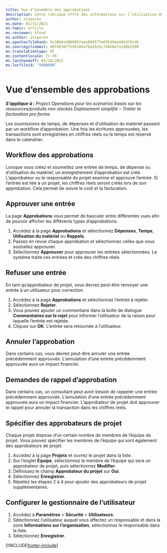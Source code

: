 ```yaml
---
title: Vue d’ensemble des approbations
description: Cette rubrique offre des informations sur l’utilisation des approbations dans Project Operations.
author: stsporen
ms.date: 03/31/2021
ms.topic: article
ms.reviewer: kfend
ms.author: stsporen
ms.openlocfilehash: 5e30b8a386805faee869f77e695d5ee492d78cdb
ms.sourcegitcommit: 40f68387f594180af64a5e5c748b6efa188bd300
ms.translationtype: HT
ms.contentlocale: fr-FR
ms.lasthandoff: 05/10/2021
ms.locfileid: "5996698"
---
```

# <a name="approvals-overview"></a>Vue d’ensemble des approbations

_**S’applique à :** Project Operations pour les scénarios basés sur les ressources/produits non stockés Déploiement simplifié – Traiter la facturation pro forma_

Les soumissions de temps, de dépenses et d’utilisation du matériel passent par un workflow d’approbation. Une fois les écritures approuvées, les transactions sont enregistrées en chiffres réels ou le temps est réservé dans le calendrier.

## <a name="approvals-workflow"></a>Workflow des approbations
Lorsque vous créez et soumettez une entrée de temps, de dépense ou d’utilisation du matériel, un enregistrement d’approbation est créé. L’approbateur ou le responsable du projet examine et approuve l’entrée. Si l’entrée est liée à un projet, les chiffres réels seront créés lors de son approbation. Cela permet de suivre le coût et la facturation.

## <a name="approve-an-entry"></a>Approuver une entrée
La page **Approbations** vous permet de basculer entre différentes vues afin de pouvoir afficher les différents types d’approbations.
  
1. Accédez à la page **Approbations** et sélectionnez **Dépenses**, **Temps**, **Utilisation du matériel** ou **Rappels**.
2. Passez en revue chaque approbation et sélectionnez celles que vous souhaitez approuver.
3. Sélectionnez **Approuver** pour approuver les entrées sélectionnées.
Le système traite ces entrées et crée des chiffres réels.

## <a name="reject-an-entry"></a>Refuser une entrée
En tant qu’approbateur de projet, vous devrez peut-être renvoyer une entrée à un utilisateur pour correction.
  
1. Accédez à la page **Approbations** et sélectionnez l’entrée à rejeter. 
2. Sélectionnez **Rejeter**.
3. Vous pouvez ajouter un commentaire dans la boîte de dialogue **Commentaires sur le rejet** pour informer l’utilisateur de la raison pour laquelle l’entrée est rejetée.
4. Cliquez sur **OK**. L’entrée sera retournée à l’utilisateur.
  
## <a name="cancel-approval"></a>Annuler l’approbation
Dans certains cas, vous devrez peut-être annuler une entrée précédemment approuvée. L’annulation d’une entrée précédemment approuvée aura un impact financier. 

## <a name="approving-recall-requests"></a>Demandes de rappel d’approbation
Dans certains cas, un consultant peut avoir besoin de rappeler une entrée précédemment approuvée. L’annulation d’une entrée précédemment approuvée aura un impact financier. L’approbateur de projet doit approuver le rappel pour annuler la transaction dans les chiffres réels.

## <a name="specify-project-approvers"></a>Spécifier des approbateurs de projet
Chaque projet dispose d’un certain nombre de membres de l’équipe de projet. Vous pouvez spécifier les membres de l’équipe qui sont également des approbateurs de projet.

1. Accédez à la page **Projets** et ouvrez le projet dans la liste.
2. Sur l’onglet **Équipe**, sélectionnez le membre de l’équipe qui sera un approbateur de projet, puis sélectionnez **Modifier**.
3. Définissez le champ **Approbateur du projet** sur **Oui**.
4. Sélectionnez **Enregistrer**.
5. Répétez les étapes 2 à 4 pour ajouter des approbateurs de projet supplémentaires.

## <a name="configure-the-users-manager"></a>Configurer le gestionnaire de l’utilisateur

1. Accédez à **Paramètres** > **Sécurité** > **Utilisateurs**.
2. Sélectionnez l’utilisateur auquel vous affectez un responsable et dans la zone **Informations sur l’organisation**, sélectionnez le responsable dans la liste. 
3. Sélectionnez **Enregistrer**.




[!INCLUDE[footer-include](../includes/footer-banner.md)]
